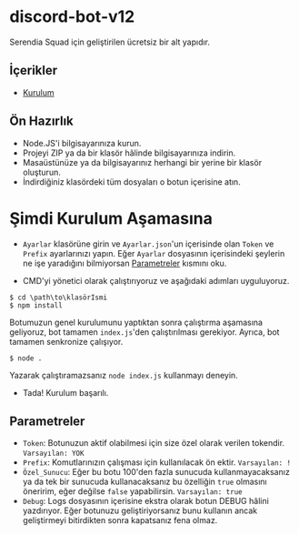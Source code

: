 # discord-bot-v12
Serendia Squad için geliştirilen ücretsiz bir alt yapıdır.
## İçerikler
* [Kurulum](#Kurulum)

## Ön Hazırlık
* Node.JS'i bilgisayarınıza kurun.
* Projeyi ZIP ya da bir klasör hâlinde bilgisayarınıza indirin.
* Masaüstünüze ya da bilgisayarınız herhangi bir yerine bir klasör oluşturun.
* İndirdiğiniz klasördeki tüm dosyaları o botun içerisine atın.


# Şimdi Kurulum Aşamasına
* `Ayarlar` klasörüne girin ve `Ayarlar.json`'un içerisinde olan `Token` ve `Prefix` ayarlarınızı yapın. Eğer `Ayarlar` dosyasının içerisindeki şeylerin ne işe yaradığını bilmiyorsan [Parametreler](#Parametreler) kısmını oku.

* CMD'yi yönetici olarak çalıştırıyoruz ve aşağıdaki adımları uyguluyoruz.

```
$ cd \path\to\klasörIsmi
$ npm install
```

Botumuzun genel kurulumunu yaptıktan sonra çalıştırma aşamasına geliyoruz, bot tamamen `index.js`'den çalıştırılması gerekiyor. Ayrıca, bot tamamen senkronize çalışıyor.
```
$ node .
```
Yazarak çalıştıramazsanız `node index.js` kullanmayı deneyin.

* Tada! Kurulum başarılı.


## Parametreler
* `Token`: Botunuzun aktif olabilmesi için size özel olarak verilen tokendir. `Varsayılan: YOK`
* `Prefix`: Komutlarınızın çalışması için kullanılacak ön ektir. `Varsayılan: !`
* `Özel_Sunucu`: Eğer bu botu 100'den fazla sunucuda kullanmayacaksanız ya da tek bir sunucuda kullanacaksanız bu özelliğin `true` olmasını öneririm, eğer değilse `false` yapabilirsin. `Varsayılan: true`
* `Debug`: Logs dosyasının içerisine ekstra olarak botun DEBUG hâlini yazdırıyor. Eğer botunuzu geliştiriyorsanız bunu kullanın ancak geliştirmeyi bitirdikten sonra kapatsanız fena olmaz.
